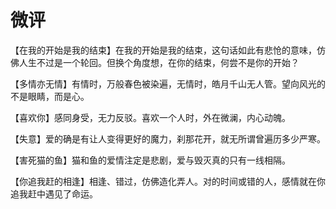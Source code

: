 # 微评

【在我的开始是我的结束】在我的开始是我的结束，这句话如此有悲怆的意味，仿佛人生不过是一个轮回。但换个角度想，在你的结束，何尝不是你的开始？ 

【多情亦无情】有情时，万般春色被染遍，无情时，皓月千山无人管。望向风光的不是眼睛，而是心。 

【喜欢你】感同身受，无力反驳。喜欢一个人时，外在微澜，内心动魄。 

【失意】爱的确是有让人变得更好的魔力，刹那花开，就无所谓曾遍历多少严寒。 

【害死猫的鱼】猫和鱼的爱情注定是悲剧，爱与毁灭真的只有一线相隔。 

【你追我赶的相逢】相逢、错过，仿佛造化弄人。对的时间或错的人，感情就在你追我赶中遇见了命运。